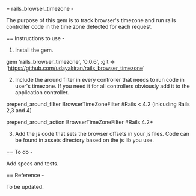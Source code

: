 
= rails_browser_timezone -

The purpose of this gem is to track browser's timezone and run rails controller code in the time zone
detected for each request.

== Instructions to use -

1. Install the gem.

  gem 'rails_browser_timezone', '0.0.6', :git => 'https://github.com/udayakiran/rails_browser_timezone'

2. Include the around filter in every controller that needs to run code in user's timezone. If you need it for all controllers obviously add it to the application controller.

  prepend_around_filter BrowserTimeZoneFilter #Rails < 4.2 (inlcuding Rails 2,3 and 4)

  prepend_around_action BrowserTimeZoneFilter #Rails 4.2+

3. Add the js code that sets the browser offsets in your js files. Code can be found in assets directory based on the js lib you use.


== To do -

 Add specs and tests.

== Reference -

To be updated.
